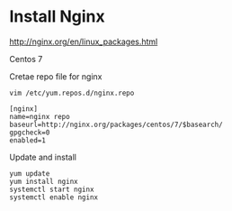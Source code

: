 # Install Nginx
http://nginx.org/en/linux_packages.html

Centos 7

Cretae repo file for nginx

    vim /etc/yum.repos.d/nginx.repo

    [nginx]
    name=nginx repo
    baseurl=http://nginx.org/packages/centos/7/$basearch/
    gpgcheck=0
    enabled=1

Update and install

    yum update
    yum install nginx
    systemctl start nginx
    systemctl enable nginx